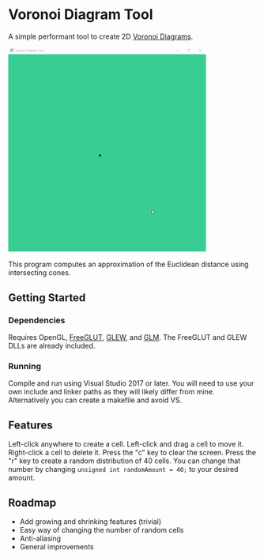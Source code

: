 # Voronoi Diagram Tool

A simple performant tool to create 2D [Voronoi Diagrams](https://en.wikipedia.org/wiki/Voronoi_diagram). 

<img src="/images/animation.gif" alt="Animation" width="400">

This program computes an approximation of the Euclidean distance using intersecting cones.

## Getting Started
### Dependencies
Requires OpenGL, [FreeGLUT](http://freeglut.sourceforge.net/), [GLEW](http://glew.sourceforge.net/), and [GLM](https://glm.g-truc.net/0.9.9/index.html). The FreeGLUT and GLEW DLLs are already included.

### Running
Compile and run using Visual Studio 2017 or later.  You will need to use your own include and linker paths as they will likely differ from mine. Alternatively you can create a makefile and avoid VS.

## Features

Left-click anywhere to create a cell. Left-click and drag a cell to move it. Right-click a cell to delete it. Press the "c" key to clear the screen. Press the "r" key to create a random distribution of 40 cells. You can change that number by changing ```unsigned int randomAmount = 40;``` to your desired amount.

## Roadmap
- Add growing and shrinking features (trivial)
- Easy way of changing the number of random cells
- Anti-aliasing
- General improvements
